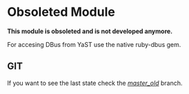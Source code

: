 Obsoleted Module
================

**This module is obsoleted and is not developed anymore.**

For accesing DBus from YaST use the native ruby-dbus gem.


GIT
---

If you want to see the last state check the [*master_old*](../master_old) branch.

